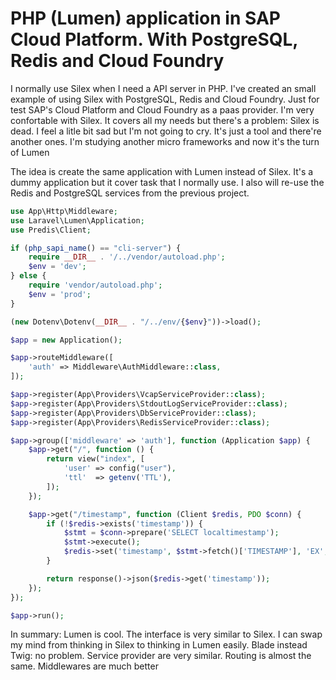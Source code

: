 PHP (Lumen) application in SAP Cloud Platform. With PostgreSQL, Redis and Cloud Foundry
======

I normally use Silex when I need a API server in PHP. I've created an small example of using Silex with PostgreSQL, Redis and Cloud Foundry. Just for test SAP's Cloud Platform and Cloud Foundry as a paas provider. I'm very confortable with Silex. It covers all my needs but there's a problem: Silex is dead. I feel a litle bit sad but I'm not going to cry. It's just a tool and there're another ones. I'm studying another micro frameworks and now it's the turn of Lumen

The idea is create the same application with Lumen instead of Silex. It's a dummy application but it cover task that I normally use. I also will re-use the Redis and PostgreSQL services from the previous project.


```php
use App\Http\Middleware;
use Laravel\Lumen\Application;
use Predis\Client;

if (php_sapi_name() == "cli-server") {
    require __DIR__ . '/../vendor/autoload.php';
    $env = 'dev';
} else {
    require 'vendor/autoload.php';
    $env = 'prod';
}

(new Dotenv\Dotenv(__DIR__ . "/../env/{$env}"))->load();

$app = new Application();

$app->routeMiddleware([
    'auth' => Middleware\AuthMiddleware::class,
]);

$app->register(App\Providers\VcapServiceProvider::class);
$app->register(App\Providers\StdoutLogServiceProvider::class);
$app->register(App\Providers\DbServiceProvider::class);
$app->register(App\Providers\RedisServiceProvider::class);

$app->group(['middleware' => 'auth'], function (Application $app) {
    $app->get("/", function () {
        return view("index", [
            'user' => config("user"),
            'ttl'  => getenv('TTL'),
        ]);
    });

    $app->get("/timestamp", function (Client $redis, PDO $conn) {
        if (!$redis->exists('timestamp')) {
            $stmt = $conn->prepare('SELECT localtimestamp');
            $stmt->execute();
            $redis->set('timestamp', $stmt->fetch()['TIMESTAMP'], 'EX', getenv('TTL'));
        }

        return response()->json($redis->get('timestamp'));
    });
});

$app->run();
```

In summary: Lumen is cool. The interface is very similar to Silex. I can swap my mind from thinking in Silex to thinking in Lumen easily. Blade instead Twig: no problem. Service provider are very similar. Routing is almost the same. Middlewares are much better